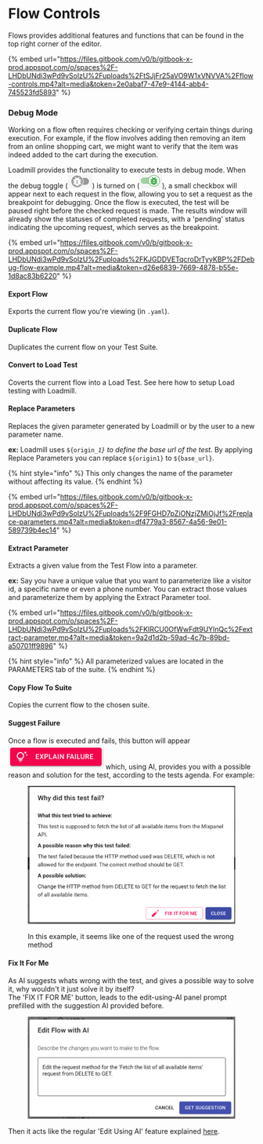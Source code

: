 # Flow Controls

Flows provides additional features and functions that can be found in the top right corner of the editor.

{% embed url="https://files.gitbook.com/v0/b/gitbook-x-prod.appspot.com/o/spaces%2F-LHDbUNdi3wPd9vSolzU%2Fuploads%2FtSJjFr25aVO9W1xVNVVA%2Fflow-controls.mp4?alt=media&token=2e0abaf7-47e9-4144-abb4-745523fd5893" %}

### Debug Mode&#x20;

Working on a flow often requires checking or verifying certain things during execution. For example, if the flow involves adding then removing an item from an online shopping cart, we might want to verify that the item was indeed added to the cart during the execution.

Loadmill provides the functionality to execute tests in debug mode. When the debug toggle (![](<../../.gitbook/assets/image (158).png>)) is turned on (![](<../../.gitbook/assets/image (159).png>)), a small checkbox will appear next to each request in the flow, allowing you to set a request as the breakpoint for debugging. Once the flow is executed, the test will be paused right before the checked request is made. The results window will already show the statuses of completed requests, with a 'pending' status indicating the upcoming request, which serves as the breakpoint.

{% embed url="https://files.gitbook.com/v0/b/gitbook-x-prod.appspot.com/o/spaces%2F-LHDbUNdi3wPd9vSolzU%2Fuploads%2FKJGDDVETqcroDrTyyKBP%2FDebug-flow-example.mp4?alt=media&token=d26e6839-7669-4878-b55e-1d8ac83b6220" %}

#### Export Flow

Exports the current flow you're viewing (in `.yaml`).

#### Duplicate Flow

Duplicates the current flow on your Test Suite.

#### Convert to Load Test

Coverts the current flow into a Load Test. See here how to setup Load testing with Loadmill.

#### Replace Parameters

Replaces the given parameter generated by Loadmill or by the user to a new parameter name.

**ex:** Loadmill uses `${origin_`_`1}` to define the base url of the test._ By applying Replace Parameters you can replace `${origin1}` to `${base_url}`.

{% hint style="info" %}
This only changes the name of the parameter without affecting its value.
{% endhint %}

{% embed url="https://files.gitbook.com/v0/b/gitbook-x-prod.appspot.com/o/spaces%2F-LHDbUNdi3wPd9vSolzU%2Fuploads%2F9FGHD7pZiONzjZMiOjJf%2Freplace-parameters.mp4?alt=media&token=df4779a3-8567-4a56-9e01-589739b4ec14" %}

#### Extract Parameter

Extracts a given value from the Test Flow into a parameter.

**ex:** Say you have a unique value that you want to parameterize like a visitor id, a specific name or even a phone number. You can extract those values and parameterize them by applying the Extract Parameter tool.

{% embed url="https://files.gitbook.com/v0/b/gitbook-x-prod.appspot.com/o/spaces%2F-LHDbUNdi3wPd9vSolzU%2Fuploads%2FKIRCU0OfWwFdt9UYlnQc%2Fextract-parameter.mp4?alt=media&token=9a2d1d2b-59ad-4c7b-89bd-a50701ff9896" %}

{% hint style="info" %}
All parameterized values are located in the PARAMETERS tab of the suite.
{% endhint %}

#### Copy Flow To Suite

Copies the current flow to the chosen suite.

#### Suggest Failure

Once a flow is executed and fails, this button will appear ![](<../../.gitbook/assets/image (1).png>) which, using AI, provides you with a possible reason and solution for the test, according to the tests agenda. For example:

<figure><img src="../../.gitbook/assets/image (3).png" alt=""><figcaption><p>In this example, it seems like one of the request used the wrong method</p></figcaption></figure>

#### Fix It For Me

As AI suggests whats wrong with the test, and gives a possible way to solve it, why wouldn't it just solve it by itself?\
The 'FIX IT FOR ME' button, leads to the edit-using-AI panel prompt prefilled with the suggestion AI provided before.

<figure><img src="../../.gitbook/assets/image.png" alt=""><figcaption></figcaption></figure>

Then it acts like the regular 'Edit Using AI' feature explained [here](https://docs.loadmill.com/test-editor/flows/test-flow-editor#the-test-flow-toolbar).
